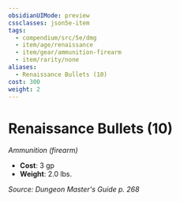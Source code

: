 ```yaml
---
obsidianUIMode: preview
cssclasses: json5e-item
tags:
  - compendium/src/5e/dmg
  - item/age/renaissance
  - item/gear/ammunition-firearm
  - item/rarity/none
aliases:
  - Renaissance Bullets (10)
cost: 300
weight: 2
---
```

# Renaissance Bullets (10)
*Ammunition (firearm)*  

- **Cost**: 3 gp
- **Weight**: 2.0 lbs.

*Source: Dungeon Master's Guide p. 268*
